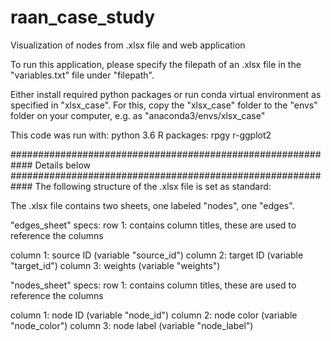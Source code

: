 # raan_case_study
Visualization of nodes from .xlsx file and web application

To run this application, please specify the filepath of an .xlsx file in the "variables.txt" file under "filepath".

Either install required python packages or run conda virtual environment as specified in "xlsx_case". For this, copy the "xlsx_case" folder to the "envs" folder on your computer, e.g. as "anaconda3/envs/xlsx_case"

This code was run with:
python 3.6
R
packages:
rpgy
r-ggplot2





############################################################
Details below
############################################################
The following structure of the .xlsx file is set as standard:

The .xlsx file contains two sheets, one labeled "nodes", one "edges".

"edges_sheet" specs:
row 1: contains column titles, these are used to reference the columns

column 1: source ID (variable "source_id")
column 2: target ID (variable "target_id")
column 3: weights (variable "weights")

"nodes_sheet" specs:
row 1: contains column titles, these are used to reference the columns

column 1: node ID (variable "node_id")
column 2: node color (variable "node_color")
column 3: node label (variable "node_label")
